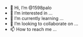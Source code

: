 - 👋 Hi, I’m @1598palo
- 👀 I’m interested in ...
- 🌱 I’m currently learning ...
- 💞️ I’m looking to collaborate on ...
- 📫 How to reach me ...

<!---
1598palo/1598palo is a ✨ special ✨ repository because its `README.md` (this file) appears on your GitHub profile.
You can click the Preview link to take a look at your changes.
--->
